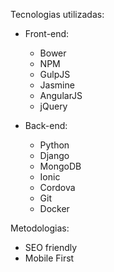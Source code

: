 Tecnologias utilizadas:

- Front-end:
    - Bower
    - NPM
    - GulpJS
    - Jasmine
    - AngularJS
    - jQuery

- Back-end:
    - Python
    - Django
    - MongoDB
    - Ionic
    - Cordova
    - Git
    - Docker

Metodologias:

  - SEO friendly
  - Mobile First
